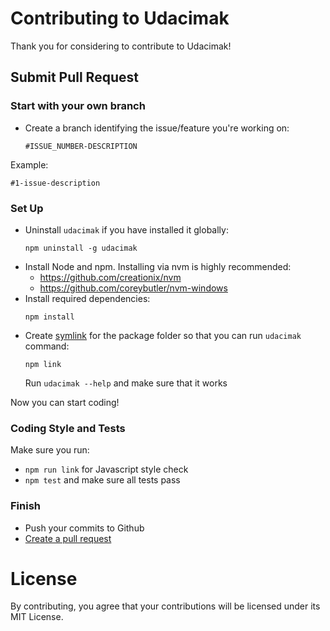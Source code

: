 # Contributing to Udacimak

Thank you for considering to contribute to Udacimak!

## Submit Pull Request

### Start with your own branch
- Create a branch identifying the issue/feature you're working on:

  ```
  #ISSUE_NUMBER-DESCRIPTION
  ```

Example:

  ```
  #1-issue-description
  ```

### Set Up
- Uninstall `udacimak` if you have installed it globally:
  ```
  npm uninstall -g udacimak
  ```
- Install Node and npm. Installing via nvm is highly recommended:
  - https://github.com/creationix/nvm
  - https://github.com/coreybutler/nvm-windows
- Install required dependencies:
  ```shell
  npm install
  ```
- Create [symlink](https://docs.npmjs.com/cli/link) for the package folder so
that you can run `udacimak` command:
  ```shell
  npm link
  ```
  Run `udacimak --help` and make sure that it works

Now you can start coding!

### Coding Style and Tests
Make sure you run:
- `npm run link` for Javascript style check
- `npm test` and make sure all tests pass

### Finish
- Push your commits to Github
- [Create a pull request](https://help.github.com/articles/creating-a-pull-request/)

# License
By contributing, you agree that your contributions will be licensed under
its MIT License.
